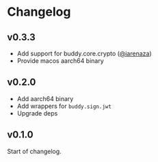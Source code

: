 # Changelog

## v0.3.3

- Add support for buddy.core.crypto ([@iarenaza](https://github.com/iarenaza))
- Provide macos aarch64 binary

## v0.2.0

- Add aarch64 binary
- Add wrappers for `buddy.sign.jwt`
- Upgrade deps

## v0.1.0

Start of changelog.
